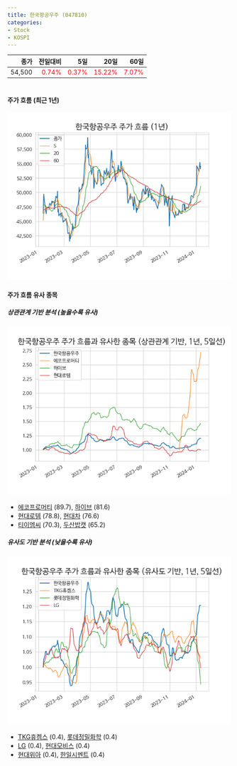 ```yaml
---
title: 한국항공우주 (047810)
categories:
- Stock
- KOSPI
---
```


|종가|전일대비|5일|20일|60일|
|---:|-------:|--:|---:|---:|
|54,500|<span style="color: red">0.74%</span>|<span style="color: red">0.37%</span>|<span style="color: red">15.22%</span>|<span style="color: red">7.07%</span>|

<!-- more -->
#
#### 주가 흐름 (최근 1년)
![047810](/assets/images/stock/047810.png)


#### 주가 흐름 유사 종목


##### 상관관계 기반 분석 (높을수록 유사)
![047810](/assets/images/stock/047810_corr.png)
- [에코프로머티](/450080/) (89.7), [하이브](/352820/) (81.6)
- [현대로템](/064350/) (78.8), [현대차](/005380/) (76.6)
- [티이엠씨](/425040/) (70.3), [두산밥캣](/241560/) (65.2)


##### 유사도 기반 분석 (낮을수록 유사)	
![047810](/assets/images/stock/047810_sim.png)
- [TKG휴켐스](/069260/) (0.4), [롯데정밀화학](/004000/) (0.4)
- [LG](/003550/) (0.4), [현대모비스](/012330/) (0.4)
- [현대위아](/011210/) (0.4), [한일시멘트](/300720/) (0.4)